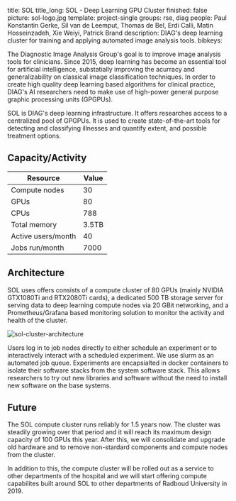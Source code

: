 title: SOL
title_long: SOL - Deep Learning GPU Cluster
finished: false
picture: sol-logo.jpg
template: project-single
groups: rse, diag
people: Paul Konstantin Gerke, Sil van de Leemput, Thomas de Bel, Erdi Calli, Matin Hosseinzadeh, Xie Weiyi, Patrick Brand
description: DIAG's deep learning cluster for training and applying automated image analysis tools.
bibkeys: 

The Diagnostic Image Analysis Group's goal is to improve image analysis tools
for clinicians. Since 2015, deep learning has become an essential tool for 
artificial intelligence, substatially improving the acurracy and generalizability 
on classical image classification techniques. In order to create high quality 
deep learning based algorithms for clinical practice, DIAG's AI researchers 
need to make use of high-power general purpose graphic processing units (GPGPUs).

SOL is DIAG's deep learning infrastructure. It offers researches access to 
a centralized pool of GPGPUs. It is used to create state-of-the-art tools
for detecting and classifying illnesses and quantify extent, and possible
treatment options.

## Capacity/Activity

| Resource               | Value                         |
| ---------------------- | ----------------------------- |
| Compute nodes          | 30                            |
| GPUs                   | 80                            |
| CPUs                   | 788                           |
| Total memory           | 3.5TB                         |
| Active users/month     | 40                            |
| Jobs run/month         | 7000                          |

## Architecture

SOL uses offers consists of a compute cluster of 80 GPUs (mainly NVIDIA GTX1080Ti
and RTX2080Ti cards), a dedicated 500 TB storage server for serving data to
deep learning compute nodes via 20 GBit networking, and a Prometheus/Grafana
based monitoring solution to monitor the activity and health of the cluster. 

![sol-cluster-architecture]({filename}/images/projects/sol-architecture.png "SOL's architecture overview")

Users log in to job nodes directly to either schedule an experiment or to
interactively interact with a scheduled experiment. We use slurm as an automated
job queue. Experiments are encapsialted in docker containers to isolate their 
software stacks from the system software stack. This allows researchers to try
out new libraries and software without the need to install new software on the
base systems.

## Future

The SOL compute cluster runs reliably for 1.5 years now. The cluster was 
steadily growing over that period and it will reach its maximum design capacity
of 100 GPUs this year. After this, we will consolidate and upgrade old hardware
and to remove non-stardard components and compute nodes from the cluster.

In addition to this, the compute cluster will be rolled out as a service to 
other departments of the hospital and we will start offering compute capabilites
built around SOL to other departments of Radboud University in 2019.


